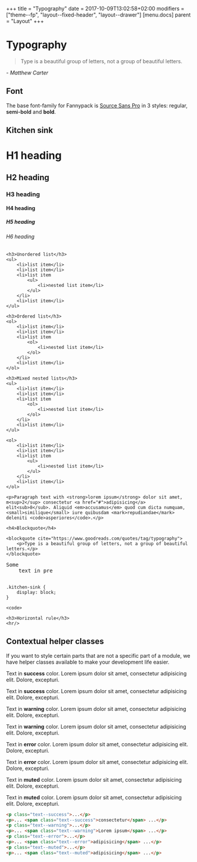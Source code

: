 +++
title = "Typography"
date = 2017-10-09T13:02:58+02:00
modifiers = ["theme--fp", "layout--fixed-header", "layout--drawer"]
[menu.docs]
parent = "Layout"
+++

# Typography

> Type is a beautiful group of letters, not a group of beautiful letters.

*- Matthew Carter*

## Font

The base font-family for Fannypack is [Source Sans Pro](https://fonts.google.com/specimen/Source+Sans+Pro) in 3 styles: regular, <span style="font-weight: 600;">semi-bold</span> and <strong>bold</strong>.

## Kitchen sink

<div class="fp-example fp-example--kitchen-sink">
	<h1>H1 heading</h1>
	<h2>H2 heading</h2>
	<h3>H3 heading</h3>
	<h4>H4 heading</h4>
	<h5>H5 heading</h5>
	<h6>H6 heading</h6>

	<h3>Unordered list</h3>
	<ul>
		<li>list item</li>
		<li>list item</li>
		<li>list item
			<ul>
				<li>nested list item</li>
			</ul>
		</li>
		<li>list item</li>
	</ul>

	<h3>Ordered list</h3>
	<ol>
		<li>list item</li>
		<li>list item</li>
		<li>list item
			<ol>
				<li>nested list item</li>
			</ol>
		</li>
		<li>list item</li>
	</ol>

	<h3>Mixed nested lists</h3>
	<ul>
		<li>list item</li>
		<li>list item</li>
		<li>list item
			<ol>
				<li>nested list item</li>
			</ol>
		</li>
		<li>list item</li>
	</ul>

	<ol>
		<li>list item</li>
		<li>list item</li>
		<li>list item
			<ul>
				<li>nested list item</li>
			</ul>
		</li>
		<li>list item</li>
	</ol>

	<p>Paragraph text with <strong>lorem ipsum</strong> dolor sit amet, m<sup>2</sup> consectetur <a href="#">adipisicing</a> elit<sub>8</sub>. Aliquid <em>accusamus</em> quod cum dicta numquam, <small>similique</small> iure quibusdam <mark>repudiandae</mark> deleniti <code>asperiores</code>.</p>

	<h4>Blockquote</h4>

	<blockquote cite="https://www.goodreads.com/quotes/tag/typography">
		<p>Type is a beautiful group of letters, not a group of beautiful letters.</p>
	</blockquote>

<pre>Some
	text in pre

</pre>

<pre><code>.kitchen-sink {
	display: block;
}</code></pre>

<code>&lt;code&gt;</code>

	<h3>Horizontal rule</h3>
	<hr/>
</div>

## Contextual helper classes

If you want to style certain parts that are not a specific part of a module, we have helper classes available to make your development life easier.

<div class="fp-example">
	<p class="text--success">Text in <strong>success</strong> color. Lorem ipsum dolor sit amet, consectetur adipisicing elit. Dolore, excepturi.</p>
	<p>Text in <strong>success</strong> color. Lorem ipsum dolor sit amet, <span class="text--success">consectetur</span> adipisicing elit. Dolore, excepturi.</p>
	<p class="text--warning">Text in <strong>warning</strong> color. Lorem ipsum dolor sit amet, consectetur adipisicing elit. Dolore, excepturi.</p>
	<p>Text in <strong>warning</strong> color. <span class="text--warning">Lorem ipsum</span> dolor sit amet, consectetur adipisicing elit. Dolore, excepturi.</p>
	<p class="text--error">Text in <strong>error</strong> color. Lorem ipsum dolor sit amet, consectetur adipisicing elit. Dolore, excepturi.</p>
	<p>Text in <strong>error</strong> color. Lorem ipsum dolor sit amet, consectetur <span class="text--error">adipisicing</span> elit. Dolore, excepturi.</p>
	<p class="text--muted">Text in <strong>muted</strong> color. Lorem ipsum dolor sit amet, consectetur adipisicing elit. Dolore, excepturi.</p>
	<p>Text in <strong>muted</strong> color. Lorem ipsum dolor sit amet, consectetur <span class="text--muted">adipisicing</span> elit. Dolore, excepturi.</p>
</div>

```html
<p class="text--success">...</p>
<p>... <span class="text--success">consectetur</span> ...</p>
<p class="text--warning">...</p>
<p>... <span class="text--warning">Lorem ipsum</span> ...</p>
<p class="text--error">...</p>
<p>... <span class="text--error">adipisicing</span> ...</p>
<p class="text--muted">...</p>
<p>... <span class="text--muted">adipisicing</span> ...</p>
```
